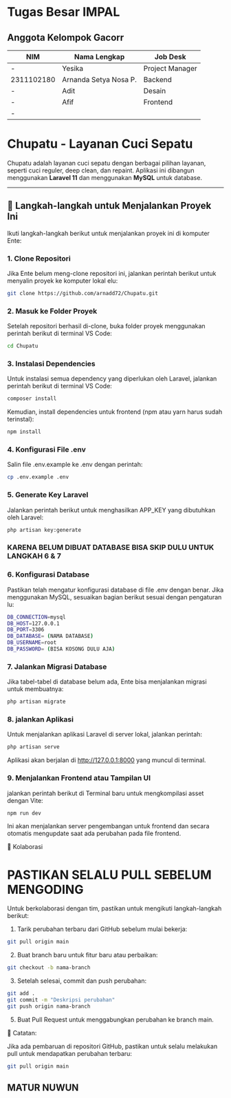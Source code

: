 # Tugas Besar IMPAL
## Anggota Kelompok Gacorr
| NIM       | Nama Lengkap             |     Job Desk       |
|-----------|--------------------------|---------------------------|
|     -      |    Yesika               |     Project Manager     |
| 2311102180 | Arnanda Setya Nosa P.   |        Backend          |
| -          |  Adit                   |        Desain           |
| -          | Afif                    |        Frontend         |
| -          |                         |                         |

# Chupatu - Layanan Cuci Sepatu

Chupatu adalah layanan cuci sepatu dengan berbagai pilihan layanan, seperti cuci reguler, deep clean, dan repaint. Aplikasi ini dibangun menggunakan **Laravel 11** dan menggunakan **MySQL** untuk database.

---

## 🚀 Langkah-langkah untuk Menjalankan Proyek Ini

Ikuti langkah-langkah berikut untuk menjalankan proyek ini di komputer Ente:

### 1. **Clone Repositori**

Jika Ente belum meng-clone repositori ini, jalankan perintah berikut untuk menyalin proyek ke komputer lokal elu:

```bash
git clone https://github.com/arnadd72/Chupatu.git
```
### 2. **Masuk ke Folder Proyek**

Setelah repositori berhasil di-clone, buka folder proyek menggunakan perintah berikut di terminal VS Code:
```bash
cd Chupatu
```
### 3. **Instalasi Dependencies**

Untuk instalasi semua dependency yang diperlukan oleh Laravel, jalankan perintah berikut di terminal VS Code:
```bash
composer install
```
Kemudian, install dependencies untuk frontend (npm atau yarn harus sudah terinstal):
```bash
npm install
```
### 4. **Konfigurasi File .env**

Salin file .env.example ke .env dengan perintah:
```bash
cp .env.example .env
```
### 5. **Generate Key Laravel**

Jalankan perintah berikut untuk menghasilkan APP_KEY yang dibutuhkan oleh Laravel:
```bash
php artisan key:generate
```

### **KARENA BELUM DIBUAT DATABASE BISA SKIP DULU UNTUK LANGKAH 6 & 7**

### 6. **Konfigurasi Database**

Pastikan telah mengatur konfigurasi database di file .env dengan benar.
Jika menggunakan MySQL, sesuaikan bagian berikut sesuai dengan pengaturan lu:
```bash
DB_CONNECTION=mysql
DB_HOST=127.0.0.1
DB_PORT=3306
DB_DATABASE= (NAMA DATABASE)
DB_USERNAME=root
DB_PASSWORD= (BISA KOSONG DULU AJA)
```
### 7. **Jalankan Migrasi Database**

Jika tabel-tabel di database belum ada, Ente bisa menjalankan migrasi untuk membuatnya:
```bash
php artisan migrate
```
### 8. **jalankan Aplikasi**

Untuk menjalankan aplikasi Laravel di server lokal, jalankan perintah:
```bash
php artisan serve
```
Aplikasi akan berjalan di http://127.0.0.1:8000 yang muncul di terminal.

### 9. **Menjalankan Frontend atau Tampilan UI**

jalankan perintah berikut di Terminal baru untuk mengkompilasi asset dengan Vite:
```bash
npm run dev
```
Ini akan menjalankan server pengembangan untuk frontend dan secara otomatis mengupdate saat ada perubahan pada file frontend.

🤝 Kolaborasi
# PASTIKAN SELALU PULL SEBELUM MENGODING

Untuk berkolaborasi dengan tim, pastikan untuk mengikuti langkah-langkah berikut:

1. Tarik perubahan terbaru dari GitHub sebelum mulai bekerja:
```bash
git pull origin main
```

2. Buat branch baru untuk fitur baru atau perbaikan:
```bash
git checkout -b nama-branch
```

3. Setelah selesai, commit dan push perubahan:
```bash
git add .
git commit -m "Deskripsi perubahan"
git push origin nama-branch
```

5. Buat Pull Request untuk menggabungkan perubahan ke branch main.

📝 Catatan:

Jika ada pembaruan di repositori GitHub, pastikan untuk selalu melakukan pull untuk mendapatkan perubahan terbaru:
```bash
git pull origin main
```

## MATUR NUWUN 

